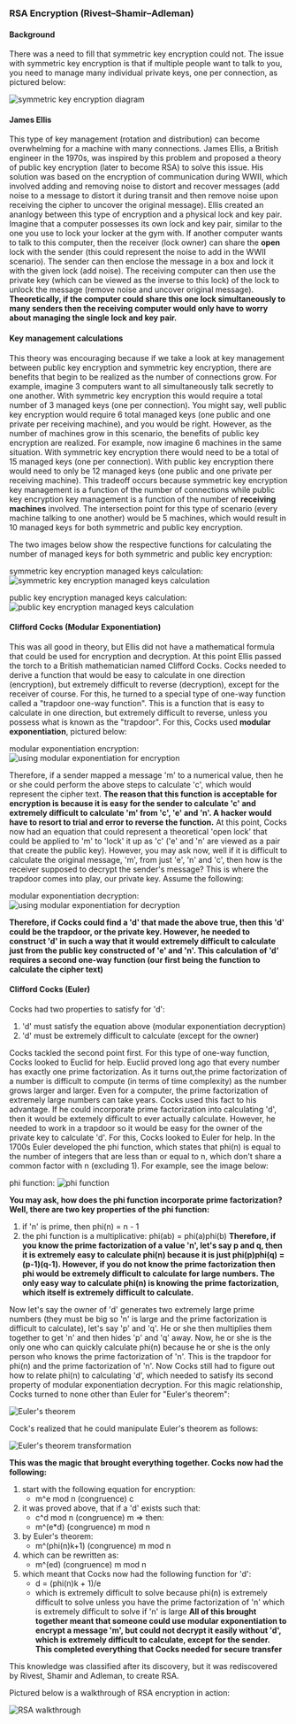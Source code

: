 ### RSA Encryption (Rivest–Shamir–Adleman)

#### Background

There was a need to fill that symmetric key encryption could not. The issue with symmetric key encryption is that if multiple people want to talk to you, you need to manage many individual private keys, one per connection, as pictured below:

![symmetric key encryption diagram](images/symmetric_key_encryption_diagram.jpg)

#### James Ellis
This type of key management (rotation and distribution) can become overwhelming for a machine with many connections. James Ellis, a British engineer in the 1970s, was inspired by this problem and proposed a theory of public key encryption (later to become RSA) to solve this issue. His solution was based on the encryption of communication during WWII, which involved adding and removing noise to distort and recover messages (add noise to a message to distort it during transit and then remove noise upon receiving the cipher to uncover the original message). Ellis created an ananlogy between this type of encryption and a physical lock and key pair. Imagine that a computer possesses its own lock and key pair, similar to the one you use to lock your locker at the gym with. If another computer wants to talk to this computer, then the receiver (lock owner) can share the **open** lock with the sender (this could represent the noise to add in the WWII scenario). The sender can then enclose the message in a box and lock it with the given lock (add noise). The receiving computer can then use the private key (which can be viewed as the inverse to this lock) of the lock to unlock the message (remove noise and uncover original message). **Theoretically, if the computer could share this one lock simultaneously to many senders then the receiving computer would only have to worry about managing the single lock and key pair.**

#### Key management calculations
This theory was encouraging because if we take a look at key management between public key encryption and symmetric key encryption, there are benefits that begin to be realized as the number of connections grow. For example, imagine 3 computers want to all simultaneously talk secretly to one another. With symmetric key encryption this would require a total number of 3 managed keys (one per connection). You might say, well public key encryption would require 6 total managed keys (one public and one private per receiving machine), and you would be right. However, as the number of machines grow in this scenario, the benefits of public key encryption are realized. For example, now imagine 6 machines in the same situation. With symmetric key encryption there would need to be a total of 15 managed keys (one per connection). With public key encryption there would need to only be 12 managed keys (one public and one private per receiving machine). This tradeoff occurs because symmetric key encryption key management is a function of the number of connections while public key encryption key management is a function of the number of **receiving machines** involved. The intersection point for this type of scenario (every machine talking to one another) would be 5 machines, which would result in 10 managed keys for both symmetric and public key encryption. 

The two images below show the respective functions for calculating the number of managed keys for both symmetric and public key encryption:

symmetric key encryption managed keys calculation:
![symmetric key encryption managed keys calculation](images/symmetric_key_encryption_managed_keys_calculation.jpg)

public key encryption managed keys calculation:
![public key encryption managed keys calculation](images/public_key_encryption_managed_keys_calculation.jpg)

#### Clifford Cocks (Modular Exponentiation)
This was all good in theory, but Ellis did not have a mathematical formula that could be used for encryption and decryption. At this point Ellis passed the torch to a British mathematician named Clifford Cocks. Cocks needed to derive a function that would be easy to calculate in one direction (encryption), but extremely difficult to reverse (decryption), except for the receiver of course. For this, he turned to a special type of one-way function called a "trapdoor one-way function". This is a function that is easy to calculate in one direction, but extremely difficult to reverse, unless you possess what is known as the "trapdoor". For this, Cocks used **modular exponentiation**, pictured below:

modular exponentiation encryption:
![using modular exponentiation for encryption](images/modular_exponentiation_encryption.jpg)

Therefore, if a sender mapped a message 'm' to a numerical value, then he or she could perform the above steps to calculate 'c', which would represent the cipher text. **The reason that this function is acceptable for encryption is because it is easy for the sender to calculate 'c' and extremely difficult to calculate 'm' from 'c', 'e' and 'n'. A hacker would have to resort to trial and error to reverse the function.** At this point, Cocks now had an equation that could represent a theoretical 'open lock' that could be applied to 'm' to 'lock' it up as 'c' ('e' and 'n' are viewed as a pair that create the public key). However, you may ask now, well if it is difficult to calculate the original message, 'm', from just 'e', 'n' and 'c', then how is the receiver supposed to decrypt the sender's message? This is where the trapdoor comes into play, our private key. Assume the following:

modular exponentiation decryption:
![using modular exponentiation for decryption](images/modular_exponentiation_decryption.jpg)

**Therefore, if Cocks could find a 'd' that made the above true, then this 'd' could be the trapdoor, or the private key. However, he needed to construct 'd' in such a way that it would extremely difficult to calculate just from the public key constructed of 'e' and 'n'. This calculation of 'd' requires a second one-way function (our first being the function to calculate the cipher text)**

#### Clifford Cocks (Euler)
Cocks had two properties to satisfy for 'd':
1. 'd' must satisfy the equation above (modular exponentiation decryption)
2. 'd' must be extremely difficult to calculate (except for the owner)

Cocks tackled the second point first. For this type of one-way function, Cocks looked to Euclid for help. Euclid proved long ago that every number has exactly one prime factorization. As it turns out,the prime factorization of a number is difficult to compute (in terms of time complexity) as the number grows larger and larger. Even for a computer, the prime factorization of extremely large numbers can take years. Cocks used this fact to his advantage. If he could incorporate prime factorization into calculating 'd', then it would be extemely difficult to ever actually calculate. However, he needed to work in a trapdoor so it would be easy for the owner of the private key to calculate 'd'. For this, Cocks looked to Euler for help. In the 1700s Euler developed the phi function, which states that phi(n) is equal to the number of integers that are less than or equal to n, which don't share a common factor with n (excluding 1). For example, see the image below:

phi function:
![phi function](images/phi_function.jpg)

**You may ask, how does the phi function incorporate prime factorization? Well, there are two key properties of the phi function:**
1. if 'n' is prime, then phi(n) = n - 1
2. the phi function is a multiplicative: phi(ab) = phi(a)phi(b)
**Therefore, if you know the prime factorization of a value 'n', let's say p and q, then it is extremely easy to calculate phi(n) because it is just phi(p)phi(q) = (p-1)(q-1). However, if you do not know the prime factorization then phi would be extremely difficult to calculate for large numbers. The only easy way to calculate phi(n) is knowing the prime factorization, which itself is extremely difficult to calculate.**

Now let's say the owner of 'd' generates two extremely large prime numbers (they must be big so 'n' is large and the prime factorization is difficult to calculate), let's say 'p' and 'q'. He or she then multiplies them together to get 'n' and then hides 'p' and 'q' away. Now, he or she is the only one who can quickly calculate phi(n) because he or she is the only person who knows the prime factorization of 'n'. This is the trapdoor for phi(n) and the prime factorization of 'n'. Now Cocks still had to figure out how to relate phi(n) to calculating 'd', which needed to satisfy its second property of modular exponentiation decryption. For this magic relationship, Cocks turned to none other than Euler for "Euler's theorem":

![Euler's theorem](images/eulers_theorem.jpg)

Cock's realized that he could manipulate Euler's theorem as follows:

![Euler's theorem transformation](images/eulers_theorem_transformation.jpg)

**This was the magic that brought everything together. Cocks now had the following:**
1. start with the following equation for encryption:
    - m^e mod n (congruence) c
2. it was proved above, that if a 'd' exists such that:
    - c^d mod n (congruence) m => then:
    - m^(e*d) (congruence) m mod n
3. by Euler's theorem:
    - m^(phi(n)k+1) (congruence) m mod n
4. which can be rewritten as:
    - m^(ed) (congruence) m mod n
5. which meant that Cocks now had the following function for 'd':
    - d = (phi(n)k + 1)/e
    - which is extremely difficult to solve because phi(n) is extremely difficult to solve unless you have the prime factorization of 'n' which is extremely difficult to solve if 'n' is large
**All of this brought together meant that someone could use modular exponentiation to encrypt a message 'm', but could not decrypt it easily without 'd', which is extremely difficult to calculate, except for the sender. This completed everything that Cocks needed for secure transfer**

This knowledge was classified after its discovery, but it was rediscovered by Rivest, Shamir and Adleman, to create RSA.

Pictured below is a walkthrough of RSA encryption in action:

![RSA walkthrough](images/rsa_example.jpg)